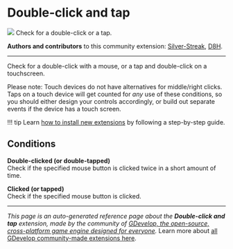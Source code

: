 # Double-click and tap

<img src="https://resources.gdevelop-app.com/assets/Icons/Line Hero Pack/Master/SVG/Computers and Hardware/Computers and Hardware_mouse_wireless_pc.svg" class="extension-icon"></img>
Check for a double-click or a tap.

**Authors and contributors** to this community extension: [Silver-Streak](https://gd.games/Silver-Streak), [D8H](https://gd.games/D8H).

---

Check for a double-click with a mouse, or a tap and double-click on a touchscreen.

Please note: Touch devices do not have alternatives for middle/right clicks. Taps on a touch device will get counted for _any_ use of these conditions, so you should either design your controls accordingly, or build out separate events if the device has a touch screen.

!!! tip
    Learn [how to install new extensions](/gdevelop5/extensions/search) by following a step-by-step guide.

## Conditions

**Double-clicked (or double-tapped)**  
Check if the specified mouse button is clicked twice in a short amount of time.

**Clicked (or tapped)**  
Check if the specified mouse button is clicked.



---

*This page is an auto-generated reference page about the **Double-click and tap** extension, made by the community of [GDevelop, the open-source, cross-platform game engine designed for everyone](https://gdevelop.io/).* Learn more about [all GDevelop community-made extensions here](/gdevelop5/extensions).